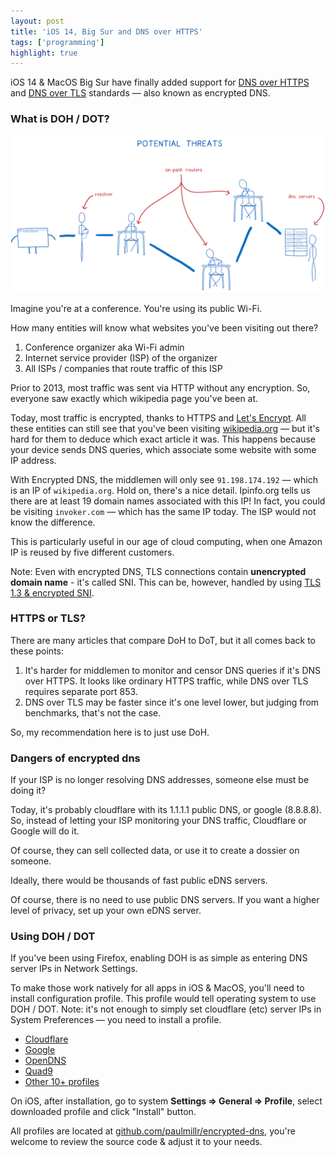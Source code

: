 ```yaml
---
layout: post
title: 'iOS 14, Big Sur and DNS over HTTPS'
tags: ['programming']
highlight: true
---
```


iOS 14 & MacOS Big Sur have finally added support for [DNS over HTTPS](https://en.wikipedia.org/wiki/DNS_over_HTTPS) and [DNS over TLS](https://en.wikipedia.org/wiki/DNS_over_TLS) standards — also known as encrypted DNS.

### What is DOH / DOT?

[![Encrypted DNS](/media/posts/encrypted-dns/edns.png)](/media/posts/encrypted-dns/edns.png)

Imagine you're at a conference. You're using its public Wi-Fi.

How many entities will know what websites you've been visiting out there?

1. Conference organizer aka Wi-Fi admin
2. Internet service provider (ISP) of the organizer
3. All ISPs / companies that route traffic of this ISP

Prior to 2013, most traffic was sent via HTTP without any encryption. So, everyone saw exactly which wikipedia page you've been at.

Today, most traffic is encrypted, thanks to HTTPS and [Let's Encrypt](https://letsencrypt.org/). All these entities can still see that you've been visiting [wikipedia.org](https://wikipedia.org) — but it's hard for them to deduce which exact article it was. This happens because your device sends DNS queries, which associate some website with some IP address.

With Encrypted DNS, the middlemen will only see `91.198.174.192` — which is an IP of `wikipedia.org`. Hold on, there's a nice detail. Ipinfo.org tells us there are at least 19 domain names associated with this IP! In fact, you could be visiting `invoker.com` — which has the same IP today. The ISP would not know the difference.

This is particularly useful in our age of cloud computing, when one Amazon IP is reused by five different customers.

Note: Even with encrypted DNS, TLS connections contain **unencrypted domain name** - it's called SNI. This can be, however, handled by using [TLS 1.3 & encrypted SNI](https://blog.cloudflare.com/encrypted-sni/).

### HTTPS or TLS?

There are many articles that compare DoH to DoT, but it all comes back to these points:

1. It's harder for middlemen to monitor and censor DNS queries if it's DNS over HTTPS. It looks like ordinary HTTPS traffic, while DNS over TLS requires separate port 853.
2. DNS over TLS may be faster since it's one level lower, but judging from benchmarks, that's not the case.

So, my recommendation here is to just use DoH.

### Dangers of encrypted dns

If your ISP is no longer resolving DNS addresses, someone else must be doing it?

Today, it's probably cloudflare with its 1.1.1.1 public DNS, or google (8.8.8.8). So, instead of letting your ISP monitoring your DNS traffic, Cloudflare or Google will do it.

Of course, they can sell collected data, or use it to create a dossier on someone.

Ideally, there would be thousands of fast public eDNS servers.

Of course, there is no need to use public DNS servers. If you want a higher level of privacy, set up your own eDNS server.

### Using DOH / DOT

If you've been using Firefox, enabling DOH is as simple as entering DNS server IPs in Network Settings.

To make those work natively for all apps in iOS & MacOS, you'll need to install configuration profile. This profile would tell operating system to use DOH / DOT. Note: it's not enough to simply set cloudflare (etc) server IPs in System Preferences — you need to install a profile.

- [Cloudflare](https://github.com/paulmillr/encrypted-dns/raw/master/profiles/cloudflare-https.mobileconfig)
- [Google](https://github.com/paulmillr/encrypted-dns/raw/master/profiles/google-https.mobileconfig)
- [OpenDNS](https://github.com/paulmillr/encrypted-dns/raw/master/profiles/opendns-https.mobileconfig)
- [Quad9](https://raw.githubusercontent.com/paulmillr/encrypted-dns/master/profiles/quad9-https.mobileconfig)
- [Other 10+ profiles](https://github.com/paulmillr/encrypted-dns)

On iOS, after installation, go to system <b>Settings => General => Profile</b>, select downloaded profile and click "Install" button.

All profiles are located at [github.com/paulmillr/encrypted-dns](https://github.com/paulmillr/encrypted-dns), you're welcome to review the source code & adjust it to your needs.
